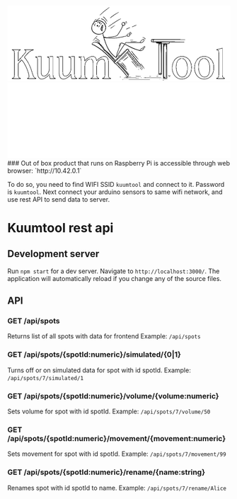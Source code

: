 <a href="https://github.com#gh-light-mode-only">
    <img src="../graphics/logo_black.png">
</a>
<a href="https://github.com#gh-dark-mode-only">
    <img src="../graphics/logo_white.png">
</a>
### Out of box product that runs on Raspberry Pi is accessible through web browser: 
`http://10.42.0.1`

To do so, you need to find WIFI SSID `kuumtool` and connect to it. Password is `kuumtool`.
Next connect your arduino sensors to same wifi network, and use rest API to send data to server.

# Kuumtool rest api

## Development server

Run `npm start` for a dev server. Navigate to `http://localhost:3000/`.
The application will automatically reload if you change any of the source files.


## API
### GET /api/spots
Returns list of all spots with data for frontend
Example:
`/api/spots`

### GET /api/spots/{spotId:numeric}/simulated/{0|1}
Turns off or on simulated data for spot with id spotId. Example:
`/api/spots/7/simulated/1`

### GET /api/spots/{spotId:numeric}/volume/{volume:numeric}
Sets volume for spot with id spotId. Example:
`/api/spots/7/volume/50`

### GET /api/spots/{spotId:numeric}/movement/{movement:numeric}
Sets movement for spot with id spotId. Example:
`/api/spots/7/movement/99`

### GET /api/spots/{spotId:numeric}/rename/{name:string}
Renames spot with id spotId to name. Example:
`/api/spots/7/rename/Alice`